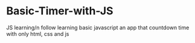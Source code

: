# Basic-Timer-with-JS
JS learning/n
follow learning basic javascript
an app that countdown time with only html, css and js
